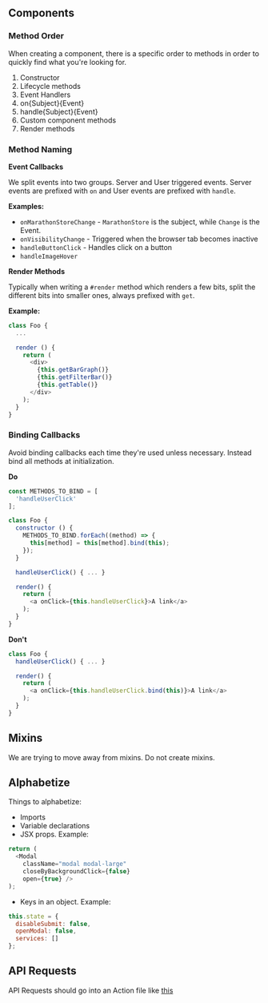 
## Components

### Method Order

When creating a component, there is a specific order to methods in order to quickly find what you're looking for.

1. Constructor
2. Lifecycle methods
3. Event Handlers
  1. on{Subject}{Event}
  2. handle{Subject}{Event}
4. Custom component methods
5. Render methods

### Method Naming

**Event Callbacks**

We split events into two groups. Server and User triggered events. Server events are prefixed with `on` and User events are prefixed with `handle`.

**Examples:**
* `onMarathonStoreChange` - `MarathonStore` is the subject, while `Change` is the Event.
* `onVisibilityChange` - Triggered when the browser tab becomes inactive
* `handleButtonClick` - Handles click on a button
* `handleImageHover`

**Render Methods**

Typically when writing a `#render` method which renders a few bits, split the different bits into smaller ones, always prefixed with `get`.

**Example:**
```js
class Foo {
  ...

  render () {
    return (
      <div>
        {this.getBarGraph()}
        {this.getFilterBar()}
        {this.getTable()}
      </div>
    );
  }
}
```

### Binding Callbacks

Avoid binding callbacks each time they're used unless necessary. Instead bind all methods at initialization.

**Do**
```js
const METHODS_TO_BIND = [
  'handleUserClick'
];

class Foo {
  constructor () {
    METHODS_TO_BIND.forEach((method) => {
      this[method] = this[method].bind(this);
    });
  }

  handleUserClick() { ... }

  render() {
    return (
      <a onClick={this.handleUserClick}>A link</a>
    );
  }
}
```
**Don't**
```js
class Foo {
  handleUserClick() { ... }

  render() {
    return (
      <a onClick={this.handleUserClick.bind(this)}>A link</a>
    );
  }
}
```

## Mixins

We are trying to move away from mixins. Do not create mixins.

## Alphabetize

Things to alphabetize:
* Imports
* Variable declarations
* JSX props. Example:
```js
return (
  <Modal
    className="modal modal-large"
    closeByBackgroundClick={false}
    open={true} />
);
```

* Keys in an object. Example:
```js
this.state = {
  disableSubmit: false,
  openModal: false,
  services: []
};
```

## API Requests

API Requests should go into an Action file like [this](https://github.com/dcos/dcos-ui/blob/master/src/js/events/CosmosPackagesActions.js)
